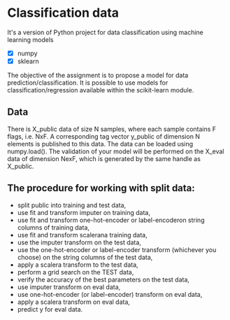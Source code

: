 ﻿# Classification data

It's a version of Python project for data classification using machine learning models

- [x] numpy
- [x] sklearn

The objective of the assignment is to propose a model for data prediction/classification. It is possible to use models
for classification/regression available within the scikit-learn module.

## Data

There is X_public data of size N samples, where each sample contains F flags, i.e. NxF. A corresponding tag vector
y_public of dimension N elements is published to this data. The data can be loaded using numpy.load(). The validation of
your model will be performed on the X_eval data of dimension NexF, which is generated by the same handle as X_public.

## The procedure for working with split data:

- split public into training and test data,
- use fit and transform imputer on training data,
- use fit and transform one-hot-encoder or label-encoderon string columns of training data,
- use fit and transform scalerana training data,
- use the imputer transform on the test data,
- use the one-hot-encoder or label-encoder transform (whichever you choose) on the string columns of the test data,
- apply a scalera transform to the test data,
- perform a grid search on the TEST data,
- verify the accuracy of the best parameters on the test data,
- use imputer transform on eval data,
- use one-hot-encoder (or label-encoder) transform on eval data,
- apply a scalera transform on eval data,
- predict y for eval data.
